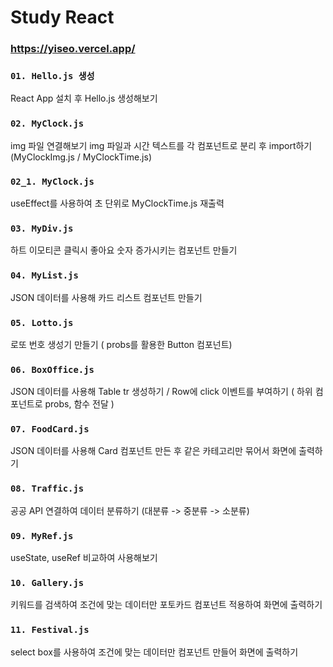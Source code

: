# Study React 

### https://yiseo.vercel.app/

### `01. Hello.js 생성`

React App 설치 후 Hello.js 생성해보기

### `02. MyClock.js`

img 파일 연결해보기
img 파일과 시간 텍스트를 각 컴포넌트로 분리 후 import하기 (MyClockImg.js / MyClockTime.js)

### `02_1. MyClock.js`

useEffect를 사용하여 초 단위로 MyClockTime.js 재출력

### `03. MyDiv.js`

하트 이모티콘 클릭시 좋아요 숫자 증가시키는 컴포넌트 만들기

### `04. MyList.js`

JSON 데이터를 사용해 카드 리스트 컴포넌트 만들기

### `05. Lotto.js`

로또 번호 생성기 만들기 ( probs를 활용한 Button 컴포넌트)

### `06. BoxOffice.js`

JSON 데이터를 사용해 Table tr 생성하기 / Row에 click 이벤트를 부여하기 ( 하위 컴포넌트로 probs, 함수 전달 )

### `07. FoodCard.js`

JSON 데이터를 사용해 Card 컴포넌트 만든 후 같은 카테고리만 묶어서 화면에 출력하기

### `08. Traffic.js`

공공 API 연결하여 데이터 분류하기 (대분류 -> 중분류 -> 소분류) 

### `09. MyRef.js`

useState, useRef 비교하여 사용해보기

### `10. Gallery.js`

키워드를 검색하여 조건에 맞는 데이터만 포토카드 컴포넌트 적용하여 화면에 출력하기

### `11. Festival.js`

select box를 사용하여 조건에 맞는 데이터만 컴포넌트 만들어 화면에 출력하기



